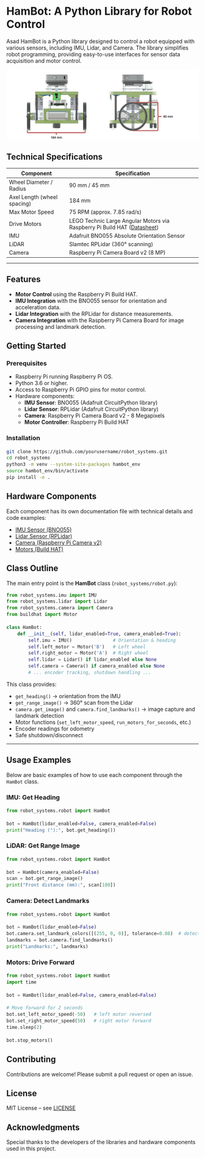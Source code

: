 # HamBot: A Python Library for Robot Control
Asad
HamBot is a Python library designed to control a robot equipped with various sensors, including IMU, Lidar, and Camera. The library simplifies robot programming, providing easy-to-use interfaces for sensor data acquisition and motor control.

![Pi Camera](docs/figures/hambot_dims.png)
## Technical Specifications
  
| Component                  | Specification                                                                                                                                                                                                            |
|-----------------------------|--------------------------------------------------------------------------------------------------------------------------------------------------------------------------------------------------------------------------|
| Wheel Diameter / Radius     | 90 mm / 45 mm                                                                                                                                                                                                            |
| Axel Length (wheel spacing) | 184 mm                                                                                                                                                                                                                   |
| Max Motor Speed             | 75 RPM (approx. 7.85 rad/s)                                                            <br/>                                                                                                                             |
| Drive Motors                | LEGO Technic Large Angular Motors via Raspberry Pi Build HAT ([Datasheet](https://le-www-live-s.legocdn.com/sc/media/files/support/spike-prime/techspecs_techniclargeangularmotor-1b79e2f4fbb292aaf40c97fec0c31fff.pdf)) |
| IMU                         | Adafruit BNO055 Absolute Orientation Sensor                                                                                                                                                                              |
| LiDAR                       | Slamtec RPLidar (360° scanning)                                                                                                                                                                                          |
| Camera                      | Raspberry Pi Camera Board v2 (8 MP)                                                                                                                                                                                      |

---
## Features
- **Motor Control** using the Raspberry Pi Build HAT.
- **IMU Integration** with the BNO055 sensor for orientation and acceleration data.
- **Lidar Integration** with the RPLidar for distance measurements.
- **Camera Integration** with the Raspberry Pi Camera Board for image processing and landmark detection.

## Getting Started

### Prerequisites
- Raspberry Pi running Raspberry Pi OS.
- Python 3.6 or higher.
- Access to Raspberry Pi GPIO pins for motor control.
- Hardware components:
  - **IMU Sensor**: BNO055 (Adafruit CircuitPython library)
  - **Lidar Sensor**: RPLidar (Adafruit CircuitPython library)
  - **Camera**: Raspberry Pi Camera Board v2 - 8 Megapixels
  - **Motor Controller**: Raspberry Pi Build HAT

### Installation

```bash
git clone https://github.com/yourusername/robot_systems.git
cd robot_systems
python3 -m venv --system-site-packages hambot_env
source hambot_env/bin/activate
pip install -e .
````

## Hardware Components

Each component has its own documentation file with technical details and code examples:

* [IMU Sensor (BNO055)](docs/IMU.md)
* [Lidar Sensor (RPLidar)](docs/lidar.md)
* [Camera (Raspberry Pi Camera v2)](docs/camera.md)
* [Motors (Build HAT)](docs/motors.md)

## Class Outline

The main entry point is the **HamBot** class (`robot_systems/robot.py`):

```python
from robot_systems.imu import IMU
from robot_systems.lidar import Lidar
from robot_systems.camera import Camera
from buildhat import Motor

class HamBot:
    def __init__(self, lidar_enabled=True, camera_enabled=True):
        self.imu = IMU()               # Orientation & heading
        self.left_motor = Motor('B')   # Left wheel
        self.right_motor = Motor('A')  # Right wheel
        self.lidar = Lidar() if lidar_enabled else None
        self.camera = Camera() if camera_enabled else None
        # ... encoder tracking, shutdown handling ...
```

This class provides:

* `get_heading()` → orientation from the IMU
* `get_range_image()` → 360° scan from the Lidar
* `camera.get_image()` and `camera.find_landmarks()` → image capture and landmark detection
* Motor functions (`set_left_motor_speed`, `run_motors_for_seconds`, etc.)
* Encoder readings for odometry
* Safe shutdown/disconnect
---
## Usage Examples

Below are basic examples of how to use each component through the `HamBot` class.

### IMU: Get Heading
```python
from robot_systems.robot import HamBot

bot = HamBot(lidar_enabled=False, camera_enabled=False)
print("Heading (°):", bot.get_heading())
````

### LiDAR: Get Range Image

```python
from robot_systems.robot import HamBot

bot = HamBot(camera_enabled=False)
scan = bot.get_range_image()
print("Front distance (mm):", scan[180])
```

### Camera: Detect Landmarks

```python
from robot_systems.robot import HamBot

bot = HamBot(lidar_enabled=False)
bot.camera.set_landmark_colors([(255, 0, 0)], tolerance=0.08)  # detect red
landmarks = bot.camera.find_landmarks()
print("Landmarks:", landmarks)
```

### Motors: Drive Forward

```python
from robot_systems.robot import HamBot
import time

bot = HamBot(lidar_enabled=False, camera_enabled=False)

# Move forward for 2 seconds
bot.set_left_motor_speed(-50)   # left motor reversed
bot.set_right_motor_speed(50)   # right motor forward
time.sleep(2)

bot.stop_motors()
```


## Contributing

Contributions are welcome! Please submit a pull request or open an issue.

## License

MIT License – see [LICENSE](LICENSE)

## Acknowledgments

Special thanks to the developers of the libraries and hardware components used in this project.

